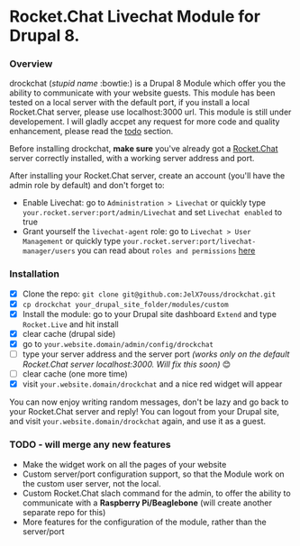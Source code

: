 # Rocket.Chat Livechat Module for Drupal 8.



### Overview

drockchat (_stupid name_ :bowtie:) is a Drupal 8 Module which offer you the ability to communicate with your website guests. This module has been tested on a local server with the default port, if you install a local Rocket.Chat server, please use localhost:3000 url.
This module is still under developement. I will gladly accpet any request for more code and quality enhancement, please read the [todo](https://github.com/JelX7ouss/drockchat#todo) section.

Before installing drockchat, **make sure** you've already got a [Rocket.Chat](https://github.com/RocketChat/Rocket.Chat) server correctly installed, with a working server address and port.

After installing your Rocket.Chat server, create an account (you'll have the admin role by default) and don't forget to:
- Enable Livechat: go to `Administration > Livechat` or quickly type `your.rocket.server:port/admin/Livechat` and set `Livechat enabled` to true
- Grant yourself the `livechat-agent` role: go to `Livechat > User Management` or quickly type `your.rocket.server:port/livechat-manager/users` you can read about `roles and permissions` [here](https://github.com/RocketChat/Rocket.Chat/wiki/Roles-and-Permissions)

### Installation

- [x] Clone the repo: `git clone git@github.com:JelX7ouss/drockchat.git`
- [x] `cp drockchat your_drupal_site_folder/modules/custom`
- [x] Install the module: go to your Drupal site dashboard `Extend` and type `Rocket.Live` and hit install
- [x] clear cache (drupal side)
- [x] go to `your.website.domain/admin/config/drockchat`
- [ ] type your server address and the server port _(works only on the default Rocket.Chat server localhost:3000. Will fix this soon)_ :blush:
- [ ] clear cache (one more time)
- [x] visit `your.website.domain/drockchat` and a nice red widget will appear

You can now enjoy writing random messages, don't be lazy and go back to your Rocket.Chat server and reply!
You can logout from your Drupal site, and visit `your.website.domain/drockchat` again, and use it as a guest.


### TODO - will merge any new features

- Make the widget work on all the pages of your website
- Custom server/port configuration support, so that the Module work on the custom user server, not the local.
- Custom Rocket.Chat slach command for the admin, to offer the ability to communicate with a **Raspberry Pi/Beaglebone** (will create another separate repo for this)
- More features for the configuration of the module, rather than the server/port
